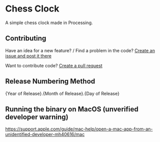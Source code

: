 # Chess Clock

A simple chess clock made in Processing.

## Contributing

Have an idea for a new feature? / Find a problem in the code? [Create an issue and post it there](https://github.com/waitblock/chess-clock/issues)

Want to contribute code? [Create a pull request](https://github.com/waitblock/chess-clock/pulls)

## Release Numbering Method

{Year of Release}.{Month of Release}.{Day of Release}

## Running the binary on MacOS (unverified developer warning)

https://support.apple.com/guide/mac-help/open-a-mac-app-from-an-unidentified-developer-mh40616/mac
